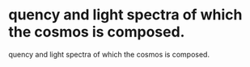 # quency and light spectra of which the cosmos is composed.

quency and light spectra of which the cosmos is composed.